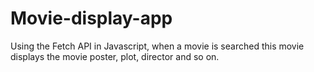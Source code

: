 # Movie-display-app
Using the Fetch API in Javascript, when a movie is searched this movie displays the movie poster, plot, director and so on.

